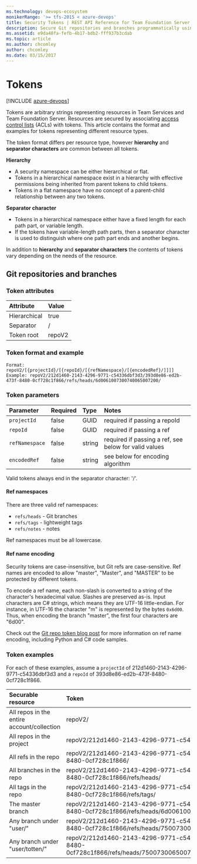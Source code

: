```yaml
---
ms.technology: devops-ecosystem
monikerRange: '>= tfs-2015 < azure-devops'
title: Security Tokens | REST API Reference for Team Foundation Server
description: Secure Git repositories and branches programmatically using the REST APIs for Team Foundation Server.
ms.assetid: e9da48fa-fefb-4b17-bdb2-fff937b3cdab
ms.topic: article
ms.author: chcomley
author: chcomley
ms.date: 03/15/2017
---
```


# Tokens

[!INCLUDE [azure-devops](../_data/azure-devops-message.md)]

Tokens are arbitrary strings representing resources in Team Services and Team Foundation Server. Resources are secured by
associating [access control lists](./acls.md) (ACLs) with tokens. This article contains the format and examples for tokens representing different resource types.

The token format differs per resource type, however **hierarchy** and **separator characters** are common between all tokens.

<a name="hierarchy" />

**Hierarchy**

* A security namespace can be either hierarchical or flat.
* Tokens in a hierarchical namespace exist in a hierarchy with effective permissions being inherited from parent tokens to child tokens.
* Tokens in a flat namespace have no concept of a parent-child relationship between any two tokens.

<a name="separators" />

**Separator character**

* Tokens in a hierarchical namespace either have a fixed length for each path part, or variable length.
* If the tokens have variable-length path parts, then a separator character is used to distinguish where one path part ends and another begins.

In addition to **hierarchy** and **separator characters** the contents of tokens vary depending on the needs of the resource.

## Git repositories and branches

### Token attributes

| Attribute    | Value  |
| :----------- | :----- |
| Hierarchical | true   |
| Separator    | /      |
| Token root   | repoV2 |

### Token format and example

```
Format: repoV2/[{projectId}/[{repoId}/[{refNamespace}/[{encodedRef}/]]]]
Example: repoV2/212d1460-2143-4296-9771-c54336dbf3d3/393d8e86-ed2b-473f-8480-0cf728c1f866/refs/heads/6d0061007300740065007200/
```

### Token parameters

| Parameter      | Required | Type   | Notes                                                 |
| :------------- | :------- | :----- | :---------------------------------------------------- |
| `projectId`    | false    | GUID   | required if passing a repoId                          |
| `repoId`       | false    | GUID   | required if passing a ref                             |
| `refNamespace` | false    | string | required if passing a ref, see below for valid values |
| `encodedRef`   | false    | string | see below for encoding algorithm                      |

Valid tokens always end in the separator character: '/'.

#### Ref namespaces

There are three valid ref namespaces:

* `refs/heads` - Git branches
* `refs/tags` - lightweight tags
* `refs/notes` - notes

Ref namespaces must be all lowercase.

#### Ref name encoding

Security tokens are case-insensitive, but Git refs are case-sensitive.
Ref names are encoded to allow "master", "Master", and "MASTER" to be protected by different tokens.

To encode a ref name, each non-slash is converted to a string of the character's hexadecimal value.
Slashes are preserved as-is.
Input characters are C# strings, which means they are UTF-16 little-endian.
For instance, in UTF-16 the character "m" is represented by the bytes `0x6d00`.
Thus, when encoding the branch "master", the first four characters are "6d00".

Check out the [Git repo token blog post](https://devblogs.microsoft.com/devops/git-repo-tokens-for-the-security-service/) for more information on ref name encoding, including Python and C# code samples.

### Token examples

For each of these examples, assume a `projectId` of 212d1460-2143-4296-9771-c54336dbf3d3 and a `repoId` of 393d8e86-ed2b-473f-8480-0cf728c1f866.

| Securable resource                         | Token                                                                                                                                  |
| :----------------------------------------- | :------------------------------------------------------------------------------------------------------------------------------------- |
| All repos in the entire account/collection | repoV2/                                                                                                                                |
| All repos in the project                   | repoV2/212d1460-2143-4296-9771-c54336dbf3d3/                                                                                           |
| All refs in the repo                       | repoV2/212d1460-2143-4296-9771-c54336dbf3d3/393d8e86-ed2b-473f-8480-0cf728c1f866/                                                      |
| All branches in the repo                   | repoV2/212d1460-2143-4296-9771-c54336dbf3d3/393d8e86-ed2b-473f-8480-0cf728c1f866/refs/heads/                                           |
| All tags in the repo                       | repoV2/212d1460-2143-4296-9771-c54336dbf3d3/393d8e86-ed2b-473f-8480-0cf728c1f866/refs/tags/                                            |
| The master branch                          | repoV2/212d1460-2143-4296-9771-c54336dbf3d3/393d8e86-ed2b-473f-8480-0cf728c1f866/refs/heads/6d0061007300740065007200/                  |
| Any branch under "user/"                   | repoV2/212d1460-2143-4296-9771-c54336dbf3d3/393d8e86-ed2b-473f-8480-0cf728c1f866/refs/heads/7500730065007200/                          |
| Any branch under "user/totten/"            | repoV2/212d1460-2143-4296-9771-c54336dbf3d3/393d8e86-ed2b-473f-8480-0cf728c1f866/refs/heads/7500730065007200/74006f007400740065006e00/ |
